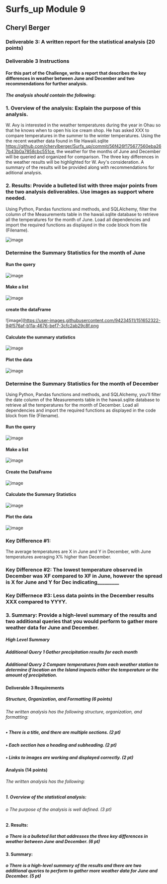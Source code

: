 # Surfs_up      Module 9

## Cheryl Berger

### Deliverable 3: A written report for the statistical analysis (20 points)

### Deliverable 3 Instructions
#### For this part of the Challenge, write a report that describes the key differences in weather between June and December and two recommendations for further analysis.

##### The analysis should contain the following:
### 1.	Overview of the analysis: Explain the purpose of this analysis.
W. Avy is interested in the weather temperatures during the year in Ohau so that he knows when to open his ice cream shop.  He has asked XXX to compare temperatures in the summer to the winter temperatures.  Using the the recent weather data found in file Hawaiii.sqlite https://github.com/cherylberger/Surfs_up/commit/56f426f175677560eba267b43b0a7858cbc551ce, the weather for the months of June and December will be queried and organized for comparison.  The three key differences in the weather results will be highlighted for W. Avy's consideration.  A summary of the results will be provided along with recommendations for aditional analysis. 

### 2.	Results: Provide a bulleted list with three major points from the two analysis deliverables. Use images as support where needed.

Using Python, Pandas functions and methods, and SQLAlchemy, filter the column of the Measurements table in the hawaii.sqlite database to retrieve all the temperatures for the month of June. Load all dependencies and import the required functions as displayed in the code block from file (Filename). 

![image](https://user-images.githubusercontent.com/94234511/151652230-b1577202-8252-457b-a806-072910b02c20.png)

### Determine the Summary Statistics for the month of June

#### Run the query
![image](https://user-images.githubusercontent.com/94234511/151652256-41935932-67c9-458a-bf64-c474fe491d08.png)

#### Make a list
![image](https://user-images.githubusercontent.com/94234511/151652299-e988d0ea-1b1d-4dbb-8432-4d4a59a45d14.png)

#### create the dataFrame
![image](https://user-images.githubusercontent.com/94234511/151652322-94f576af-b11a-4676-bef7-3cfc2ab29c8f.png


#### Calculate the summary statistics
![image](https://user-images.githubusercontent.com/94234511/151652333-23eb4565-6cf0-453f-8c5b-5bbb1a45c705.png)

#### Plot the data
![image](https://user-images.githubusercontent.com/94234511/151652344-a9ce6448-a123-4b5e-b47b-3a0f513b23f0.png)

### Determine the Summary Statistics for the month of December

Using Python, Pandas functions and methods, and SQLAlchemy, you’ll filter the date column of the Measurements table in the hawaii.sqlite database to retrieve all the temperatures for the month of December. Load all dependencies and import the required functions as displayed in the code block from file (Filename).

#### Run the query
![image](https://user-images.githubusercontent.com/94234511/151652520-f5bfac51-0f3a-415c-b444-e3e613138f1c.png)

#### Make a list
![image](https://user-images.githubusercontent.com/94234511/151652534-a59b8813-39ac-49de-be4c-f7b8f075d910.png)

#### Create the DataFrame
![image](https://user-images.githubusercontent.com/94234511/151652547-4736bc2d-3f5b-461b-8c7d-33250efbc9af.png)

#### Calculate the Summary Statistics
![image](https://user-images.githubusercontent.com/94234511/151652569-b8300c0c-3e98-41fd-a8c9-0f0da55571cd.png)

#### Plot the data
![image](https://user-images.githubusercontent.com/94234511/151652583-e58972dd-f7fb-4dd4-9433-85fbe28161ff.png)

### Key Difference #1:  

The average temperatures are X in June and Y in December, with June temperatures averaging X% higher than December.


### Key Difference #2:  The lowest temperature observed in December was XF compared to XF in June, however the spread is X for June and Y for Dec indicating_________



### Key Differnece #3:  Less data points in the December results XXX compared to YYYY.  



### 3.	Summary: Provide a high-level summary of the results and two additional queries that you would perform to gather more weather data for June and December.

##### High Level Summary

##### Additional Query 1  Gather precipitation results for each month

##### Additional Query 2  Compare temperatures from each weather station to determine if location on the Island impacts either the temperature or the amount of precipitation.



#### Deliverable 3 Requirements

##### Structure, Organization, and Formatting (6 points)

###### The written analysis has the following structure, organization, and formatting:
##### •	There is a title, and there are multiple sections. (2 pt)
##### •	Each section has a heading and subheading. (2 pt)
##### •	Links to images are working and displayed correctly. (2 pt)

#### Analysis (14 points)
###### The written analysis has the following:

##### 1.	Overview of the statistical analysis:
###### o	The purpose of the analysis is well defined. (3 pt)

#### 2.	Results:
##### o	There is a bulleted list that addresses the three key differences in weather between June and December. (6 pt)

#### 3.	Summary:
##### o	There is a high-level summary of the results and there are two additional queries to perform to gather more weather data for June and December. (5 pt)
